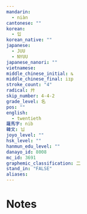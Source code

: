 ```yaml
---
mandarin:
  - niàn
cantonese: ""
korean:
  - 입
korean_native: ""
japanese:
  - JUU
  - NYUU
japanese_nanori: ""
vietnamese:
middle_chinese_initial: ȵ
middle_chinese_final: iɪp
stroke_count: "4"
radical: 廾
skip_number: 4-4-2
grade_level: 名
pos: ""
english:
  - twentieth
羅馬字: nib
韓文: 닙
joyo_level: ""
hsk_level: ""
hanmun_edu_level: ""
danayo_id: 8008
mc_id: 3691
graphemic_classification: 二
stand_in: "FALSE"
aliases:
---
```


# Notes
